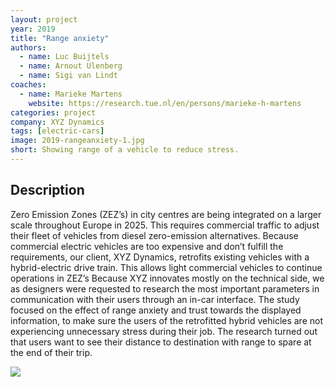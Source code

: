 ```yaml
---
layout: project
year: 2019
title: "Range anxiety"
authors:
  - name: Luc Buijtels
  - name: Arnout Ulenberg
  - name: Sigi van Lindt
coaches:
  - name: Marieke Martens
    website: https://research.tue.nl/en/persons/marieke-h-martens
categories: project
company: XYZ Dynamics
tags: [electric-cars]
image: 2019-rangeanxiety-1.jpg
short: Showing range of a vehicle to reduce stress.
---
```


## Description
Zero Emission Zones (ZEZ’s) in city centres are being integrated on a larger scale throughout Europe in 2025. This requires commercial traffic to adjust their fleet of vehicles from diesel zero-emission alternatives. Because commercial electric vehicles are too expensive and don’t fulfill the requirements, our client, XYZ Dynamics, retrofits existing vehicles with a hybrid-electric drive train. This allows light commercial vehicles to continue operations in ZEZ’s Because XYZ innovates mostly on the technical side, we as designers were requested to research the most important parameters in communication with their users through an in-car interface. The study focused on the effect of range anxiety and trust towards the displayed information, to make sure the users of the retrofitted hybrid vehicles are not experiencing unnecessary stress during their job. The research turned out that users want to see their distance to destination with range to spare at the end of their trip.

<div class="project-image">
  <img src="/assets/img/2019-rangeanxiety-2.jpg">
</div>